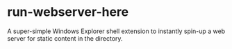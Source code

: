 # run-webserver-here
A super-simple Windows Explorer shell extension to instantly spin-up a web server for static content in the directory.
